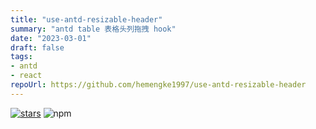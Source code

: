 ```yaml
---
title: "use-antd-resizable-header"
summary: "antd table 表格头列拖拽 hook"
date: "2023-03-01"
draft: false
tags:
- antd
- react
repoUrl: https://github.com/hemengke1997/use-antd-resizable-header
---
```


[![stars](https://img.shields.io/github/stars/hemengke1997/use-antd-resizable-header.svg?style=social&label=Stars)](https://github.com/hemengke1997/use-antd-resizable-header)
![npm](https://img.shields.io/npm/v/use-antd-resizable-header?labelColor=rgb(104%2C%20104%2C%20104)&color=rgb(20%20158%20202%2F%201))

